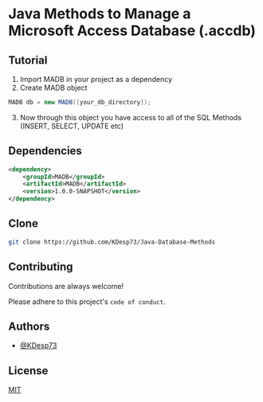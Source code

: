
# Java Methods to Manage a Microsoft Access Database (.accdb)

## Tutorial

1) Import MADB in your project as a dependency
2) Create MADB object

```java
MADB db = new MADB([your_db_directory]);
```

3) Now through this object you have access to all of the SQL Methods (INSERT, SELECT, UPDATE etc)


## Dependencies

```xml
<dependency>
    <groupId>MADB</groupId>
    <artifactId>MADB</artifactId>
    <version>1.0.0-SNAPSHOT</version>
</dependency>
```


## Clone

```bash
git clone https://github.com/KDesp73/Java-Database-Methods
```

## Contributing

Contributions are always welcome!

Please adhere to this project's `code of conduct`.

## Authors

- [@KDesp73](https://github.com/KDesp73)


## License

[MIT](https://choosealicense.com/licenses/mit/)

